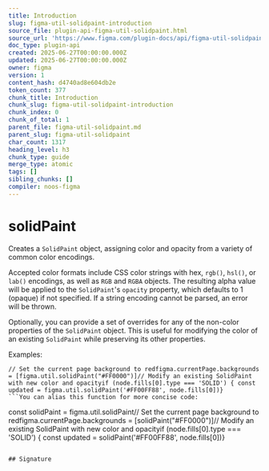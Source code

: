 ```yaml
---
title: Introduction
slug: figma-util-solidpaint-introduction
source_file: plugin-api-figma-util-solidpaint.html
source_url: 'https://www.figma.com/plugin-docs/api/figma-util-solidpaint/'
doc_type: plugin-api
created: 2025-06-27T00:00:00.000Z
updated: 2025-06-27T00:00:00.000Z
owner: figma
version: 1
content_hash: d4740ad8e604db2e
token_count: 377
chunk_title: Introduction
chunk_slug: figma-util-solidpaint-introduction
chunk_index: 0
chunk_of_total: 1
parent_file: figma-util-solidpaint.md
parent_slug: figma-util-solidpaint
char_count: 1317
heading_level: h3
chunk_type: guide
merge_type: atomic
tags: []
sibling_chunks: []
compiler: noos-figma
---
```


# solidPaint

Creates a `SolidPaint` object, assigning color and opacity from a variety of common color encodings.

Accepted color formats include CSS color strings with hex, `rgb()`, `hsl()`, or `lab()` encodings, as well as `RGB` and `RGBA` objects. The resulting alpha value will be applied to the `SolidPaint`'s `opacity` property, which defaults to 1 (opaque) if not specified. If a string encoding cannot be parsed, an error will be thrown.

Optionally, you can provide a set of overrides for any of the non-color properties of the `SolidPaint` object. This is useful for modifying the color of an existing `SolidPaint` while preserving its other properties.

Examples:

```
// Set the current page background to redfigma.currentPage.backgrounds = [figma.util.solidPaint("#FF0000")]// Modify an existing SolidPaint with new color and opacityif (node.fills[0].type === 'SOLID') { const updated = figma.util.solidPaint('#FF00FF88', node.fills[0])}
```You can alias this function for more concise code:

```
const solidPaint = figma.util.solidPaint// Set the current page background to redfigma.currentPage.backgrounds = [solidPaint("#FF0000")]// Modify an existing SolidPaint with new color and opacityif (node.fills[0].type === 'SOLID') { const updated = solidPaint('#FF00FF88', node.fills[0])}
```

## Signature
